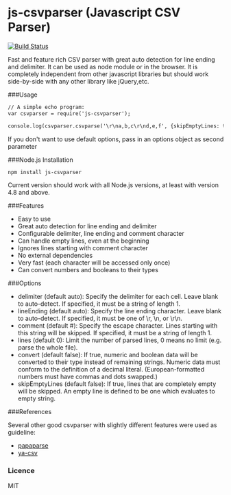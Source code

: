 js-csvparser (Javascript CSV Parser)
========================================

[![Build Status](https://travis-ci.org/irhc/js-csvparser.png?branch=master)](https://travis-ci.org/irhc/js-csvparser)

Fast and feature rich CSV parser with great auto detection for line ending and delimiter. It can be used as node module or in the browser. It is completely independent from other javascript libraries but should work side-by-side with any other library like jQuery,etc.

###Usage

```html
// A simple echo program:
var csvparser = require('js-csvparser');

console.log(csvparser.csvparse('\r\na,b,c\r\nd,e,f', {skipEmptyLines: true}));
```

If you don't want to use default options, pass in an options object as second parameter

###Node.js Installation

```html
npm install js-csvparser
```
Current version should work with all Node.js versions, at least with version 4.8 and above.

###Features

- Easy to use
- Great auto detection for line ending and delimiter
- Configurable delimiter, line ending and comment character
- Can handle empty lines, even at the beginning
- Ignores lines starting with comment character
- No external dependencies
- Very fast (each character will be accessed only once)
- Can convert numbers and booleans to their types

###Options

- delimiter (default auto): Specify the delimiter for each cell. Leave blank to auto-detect. If specified, it must be a string of length 1.
- lineEnding (default auto): Specify the line ending character. Leave blank to auto-detect. If specified, it must be one of  \r, \n, or \r\n.
- comment (default #): Specify the escape character. Lines starting with this string will be skipped. If specified, it must be a string of length 1.
- lines (default 0): Limit the number of parsed lines, 0 means no limit (e.g. parse the whole file).
- convert (default false): 	If true, numeric and boolean data will be converted to their type instead of remaining strings. Numeric data must conform to the definition of a decimal literal. (European-formatted numbers must have commas and dots swapped.)
- skipEmptyLines (default false): If true, lines that are completely empty will be skipped. An empty line is defined to be one which evaluates to empty string.

###References

Several other good csvparser with slightly different features were used as guideline:

- [papaparse](https://github.com/mholt/PapaParse)
- [ya-csv](https://github.com/koles/ya-csv)

### Licence

MIT
